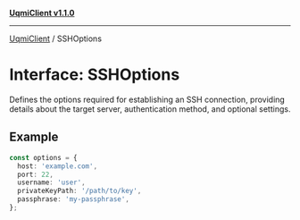 [**UqmiClient v1.1.0**](../README.md)

***

[UqmiClient](../README.md) / SSHOptions

# Interface: SSHOptions

Defines the options required for establishing an SSH connection, providing details about
the target server, authentication method, and optional settings.

## Example

```ts
const options = {
  host: 'example.com',
  port: 22,
  username: 'user',
  privateKeyPath: '/path/to/key',
  passphrase: 'my-passphrase',
};
```
